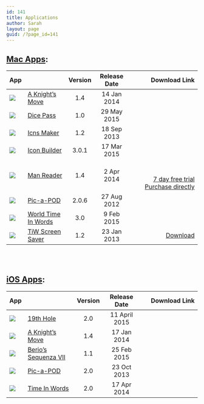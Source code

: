 ```yaml
---
id: 141
title: Applications
author: Sarah
layout: page
guid: /?page_id=141
---
```

<style>
 .mac_apps {
	 display:inline-block;overflow:hidden;background:url(https://linkmaker.itunes.apple.com/htmlResources/assets/en_us//images/web/linkmaker/badge_macappstore-lrg.png) no-repeat;width:165px;height:40px;@media only screen{background-image:url(https://linkmaker.itunes.apple.com/htmlResources/assets/en_us//images/web/linkmaker/badge_macappstore-lrg.svg);}
 }
 .ios_apps {
display:inline-block;overflow:hidden;background:url(https://linkmaker.itunes.apple.com/htmlResources/assets/en_us//images/web/linkmaker/badge_appstore-lrg.png) no-repeat;width:135px;height:40px;@media only screen{background-image:url(https://linkmaker.itunes.apple.com/htmlResources/assets/en_us//images/web/linkmaker/badge_appstore-lrg.svg);}
 }
</style>

## [Mac Apps][1]:

App                          || Version | Release Date      | Download Link                                                                                                                                                                                                                                                                                                                                                                                                                                                                                                                                              
:------ |:------------------- | :-----: | :---------------: | -------------:
![][2] | [A Knight&#8217;s Move][3] | 1.4     | 14 Jan 2014   | <a href="https://itunes.apple.com/us/app/a-knights-move/id533321133?mt=12&#038;uo=4" target="itunes_store" class="mac_apps"></a>
![][28] | [Dice Pass][29] | 1.0     | 29 May 2015   | <a href="https://itunes.apple.com/app/dice-pass/id997688302?mt=12&#038;uo=4" target="itunes_store" class="mac_apps"></a>
![][4] | [Icns Maker][5]            | 1.2     | 18 Sep 2013 | <a href="https://itunes.apple.com/us/app/icns-maker/id550942266?mt=12&#038;uo=4" target="itunes_store" class="mac_apps"></a>
![][6] | [Icon Builder][7]          | 3.0.1   | 17 Mar 2015  | <a href="https://itunes.apple.com/us/app/icon-builder/id552293482?mt=12&#038;uo=4" target="itunes_store" class="mac_apps"></a>
![][8] | [Man Reader][9]            | 1.4     | 2 Apr 2014      | <a href="https://itunes.apple.com/us/app/man-reader/id522583774?mt=12&#038;uo=4" target="itunes_store" class="mac_apps"></a><br>[7 day free trial][10]<br>[Purchase directly][11]
![][12] | [Pic-a-POD][13]           | 2.0.6   | 27 Aug 2012    | <a href="https://itunes.apple.com/us/app/pic-a-pod/id477909802?mt=12&#038;uo=4" target="itunes_store" class="mac_apps"></a>
![][14] | [World Time In Words][15] | 3.0     | 9 Feb 2015  | <a href="https://itunes.apple.com/us/app/time-in-words/id509085586?mt=12&#038;uo=4" target="itunes_store" class="mac_apps"></a>
![][16] | [TiW Screen Saver][17]    | 1.2     | 23 Jan 2013   | [Download][18]

<br>
<br>
  
## [iOS Apps][19]:

App                          || Version | Release Date      | Download Link                                                                                                                                                                                                                                                                                                                                                                                                                                                                                                                                              
:------ |:------------------- | :-----: | :---------------: | -------------:
![][20] | [19th Hole][21]                  | 2.0     | 11 April 2015     | <a href="https://itunes.apple.com/us/app/the-19th-hole/id871686159?mt=8&#038;uo=4" target="itunes_store" class="ios_apps"></a>
![][22] | [A Knight&#8217;s Move][3]       | 1.4     | 17 Jan 2014 | <a href="https://itunes.apple.com/us/app/a-knights-move/id530090451?mt=8&#038;uo=4" target="itunes_store" class="ios_apps"></a>
![][23] | [Berio&#8217;s Sequenza VII][24] | 1.1     | 25 Feb 2015 | <a href="https://itunes.apple.com/us/app/sequenza-vii/id730234638?mt=8&#038;uo=4" target="itunes_store" class="ios_apps"></a>
![][25] | [Pic-a-POD][13]                  | 2.0     | 23 Oct 2013 | <a href="https://itunes.apple.com/us/app/pic-a-pod/id480086912?mt=8&#038;uo=4" target="itunes_store" class="ios_apps"></a>
![][26] | [Time In Words][27]              | 2.0     | 17 Apr 2014 | <a href="https://itunes.apple.com/us/app/time-in-words/id498403851?mt=8&#038;uo=4" target="itunes_store" class="ios_apps"></a>


 [1]: /apps-mac/ "Apps for Mac"
 [2]: /images/Knights36.png
 [3]: /knightsmove/
 [4]: /images/MacIconMaker36.png
 [5]: /icns-maker/
 [6]: /images/iOSIconMaker36.png
 [7]: /icon-builder/
 [8]: /images/ManReader36.png
 [9]: /manreader/
 [10]: /manreader-paddle/ManReader.zip
 [11]: https://pay.paddle.com/checkout/490552
 [12]: /images/Pic36.png
 [13]: http://www.picapod.com/
 [14]: /images/Time36.png
 [15]: /time-in-words-for-mac/
 [16]: /images/ScreenSaverIcon36.png
 [17]: /time-in-words-screen-saver-for-mac/
 [18]: /screensaver/TimeInWords-ScreenSaver.zip
 [19]: /apps-ios/ "Apps for iOS"
 [20]: /images/19th_36.png
 [21]: /19th-hole/
 [22]: /images/KM-ios36.png
 [23]: /images/Berio_36.png
 [24]: /berio/
 [25]: /images/pic-ios36.png
 [26]: /images/time-ios36.png
 [27]: /time-in-words/
 [28]: /images/DicePass_36.png
 [29]: /dicepass/
 